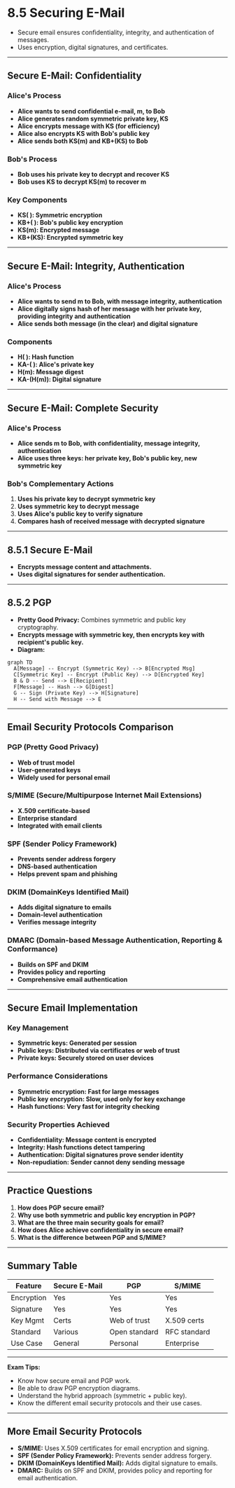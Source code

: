 # 8.5 Securing E-Mail

- Secure email ensures confidentiality, integrity, and authentication of messages.
- Uses encryption, digital signatures, and certificates.

---

## Secure E-Mail: Confidentiality

### Alice's Process
- **Alice wants to send confidential e-mail, m, to Bob**
- **Alice generates random symmetric private key, KS**
- **Alice encrypts message with KS (for efficiency)**
- **Alice also encrypts KS with Bob's public key**
- **Alice sends both KS(m) and KB+(KS) to Bob**

### Bob's Process
- **Bob uses his private key to decrypt and recover KS**
- **Bob uses KS to decrypt KS(m) to recover m**

### Key Components
- **KS( ): Symmetric encryption**
- **KB+( ): Bob's public key encryption**
- **KS(m): Encrypted message**
- **KB+(KS): Encrypted symmetric key**

---

## Secure E-Mail: Integrity, Authentication

### Alice's Process
- **Alice wants to send m to Bob, with message integrity, authentication**
- **Alice digitally signs hash of her message with her private key, providing integrity and authentication**
- **Alice sends both message (in the clear) and digital signature**

### Components
- **H( ): Hash function**
- **KA-( ): Alice's private key**
- **H(m): Message digest**
- **KA-(H(m)): Digital signature**

---

## Secure E-Mail: Complete Security

### Alice's Process
- **Alice sends m to Bob, with confidentiality, message integrity, authentication**
- **Alice uses three keys: her private key, Bob's public key, new symmetric key**

### Bob's Complementary Actions
1. **Uses his private key to decrypt symmetric key**
2. **Uses symmetric key to decrypt message**
3. **Uses Alice's public key to verify signature**
4. **Compares hash of received message with decrypted signature**

---

## 8.5.1 Secure E-Mail
- **Encrypts message content and attachments.**
- **Uses digital signatures for sender authentication.**

---

## 8.5.2 PGP
- **Pretty Good Privacy:** Combines symmetric and public key cryptography.
- **Encrypts message with symmetric key, then encrypts key with recipient's public key.**
- **Diagram:**
```mermaid
graph TD
  A[Message] -- Encrypt (Symmetric Key) --> B[Encrypted Msg]
  C[Symmetric Key] -- Encrypt (Public Key) --> D[Encrypted Key]
  B & D -- Send --> E[Recipient]
  F[Message] -- Hash --> G[Digest]
  G -- Sign (Private Key) --> H[Signature]
  H -- Send with Message --> E
```

---

## Email Security Protocols Comparison

### PGP (Pretty Good Privacy)
- **Web of trust model**
- **User-generated keys**
- **Widely used for personal email**

### S/MIME (Secure/Multipurpose Internet Mail Extensions)
- **X.509 certificate-based**
- **Enterprise standard**
- **Integrated with email clients**

### SPF (Sender Policy Framework)
- **Prevents sender address forgery**
- **DNS-based authentication**
- **Helps prevent spam and phishing**

### DKIM (DomainKeys Identified Mail)
- **Adds digital signature to emails**
- **Domain-level authentication**
- **Verifies message integrity**

### DMARC (Domain-based Message Authentication, Reporting & Conformance)
- **Builds on SPF and DKIM**
- **Provides policy and reporting**
- **Comprehensive email authentication**

---

## Secure Email Implementation

### Key Management
- **Symmetric keys: Generated per session**
- **Public keys: Distributed via certificates or web of trust**
- **Private keys: Securely stored on user devices**

### Performance Considerations
- **Symmetric encryption: Fast for large messages**
- **Public key encryption: Slow, used only for key exchange**
- **Hash functions: Very fast for integrity checking**

### Security Properties Achieved
- **Confidentiality: Message content is encrypted**
- **Integrity: Hash functions detect tampering**
- **Authentication: Digital signatures prove sender identity**
- **Non-repudiation: Sender cannot deny sending message**

---

## Practice Questions
1. **How does PGP secure email?**
2. **Why use both symmetric and public key encryption in PGP?**
3. **What are the three main security goals for email?**
4. **How does Alice achieve confidentiality in secure email?**
5. **What is the difference between PGP and S/MIME?**

---

## Summary Table
| Feature   | Secure E-Mail | PGP           | S/MIME        |
|-----------|---------------|---------------|---------------|
| Encryption| Yes           | Yes           | Yes           |
| Signature | Yes           | Yes           | Yes           |
| Key Mgmt  | Certs         | Web of trust  | X.509 certs   |
| Standard  | Various       | Open standard | RFC standard  |
| Use Case  | General       | Personal      | Enterprise    |

---

**Exam Tips:**
- Know how secure email and PGP work.
- Be able to draw PGP encryption diagrams.
- Understand the hybrid approach (symmetric + public key).
- Know the different email security protocols and their use cases.

---

## More Email Security Protocols
- **S/MIME:** Uses X.509 certificates for email encryption and signing.
- **SPF (Sender Policy Framework):** Prevents sender address forgery.
- **DKIM (DomainKeys Identified Mail):** Adds digital signature to emails.
- **DMARC:** Builds on SPF and DKIM, provides policy and reporting for email authentication. 